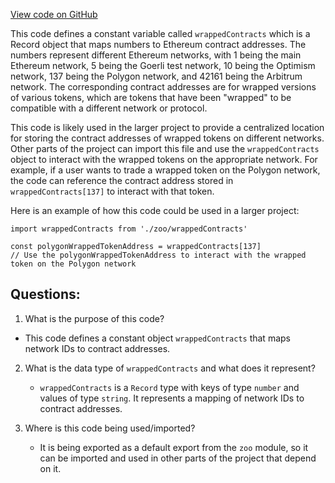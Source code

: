 [View code on GitHub](zoo-labs/zoo/blob/master/ui/src/constants/wrappedContracts.ts)

This code defines a constant variable called `wrappedContracts` which is a Record object that maps numbers to Ethereum contract addresses. The numbers represent different Ethereum networks, with 1 being the main Ethereum network, 5 being the Goerli test network, 10 being the Optimism network, 137 being the Polygon network, and 42161 being the Arbitrum network. The corresponding contract addresses are for wrapped versions of various tokens, which are tokens that have been "wrapped" to be compatible with a different network or protocol.

This code is likely used in the larger project to provide a centralized location for storing the contract addresses of wrapped tokens on different networks. Other parts of the project can import this file and use the `wrappedContracts` object to interact with the wrapped tokens on the appropriate network. For example, if a user wants to trade a wrapped token on the Polygon network, the code can reference the contract address stored in `wrappedContracts[137]` to interact with that token.

Here is an example of how this code could be used in a larger project:

```
import wrappedContracts from './zoo/wrappedContracts'

const polygonWrappedTokenAddress = wrappedContracts[137]
// Use the polygonWrappedTokenAddress to interact with the wrapped token on the Polygon network
```
## Questions: 
 1. What is the purpose of this code?
   - This code defines a constant object `wrappedContracts` that maps network IDs to contract addresses.

2. What is the data type of `wrappedContracts` and what does it represent?
   - `wrappedContracts` is a `Record` type with keys of type `number` and values of type `string`. It represents a mapping of network IDs to contract addresses.

3. Where is this code being used/imported?
   - It is being exported as a default export from the `zoo` module, so it can be imported and used in other parts of the project that depend on it.